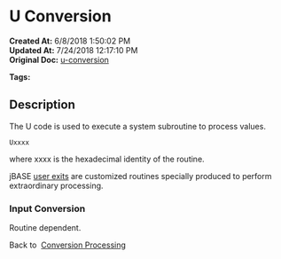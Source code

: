 # U Conversion

**Created At:** 6/8/2018 1:50:02 PM  
**Updated At:** 7/24/2018 12:17:10 PM  
**Original Doc:** [u-conversion](https://docs.jbase.com/46351-conversion-processing/u-conversion)  

**Tags:**
<badge text='jql' vertical='middle' />
<badge text='conversion processing' vertical='middle' />

## Description 

The U code is used to execute a system subroutine to process values.

```
Uxxxx
```

where xxxx is the hexadecimal identity of the routine.

jBASE [user exits](user-exits) are customized routines specially produced to perform extraordinary processing.



### Input Conversion 

Routine dependent.



Back to  [Conversion Processing](321577-conversion-processing)
